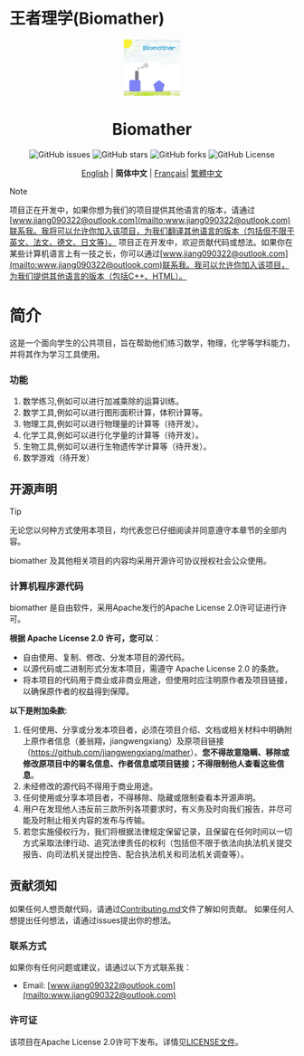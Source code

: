 # 王者理学(Biomather)
<p align="center">
    <img src="./icons/logo.jpg" width="100" height="100">
</p>
<h1 align="center">Biomather</h1>
<p align="center" class="shields">
  <span href="https://github.com/jiangwengxiang/biomather/issues" style="text-decoration:none">
    <img alt="GitHub issues" src="https://img.shields.io/badge/issues-0-red"/>
  </span>
  <span href="https://github.com/jiangwengxiang/biomather/stargazers" style="text-decoration:none">
    <img alt="GitHub stars" src="https://img.shields.io/badge/stars-0-green"/>  
  </span>
  <span href="https://github.com/jiangwengxiang/biomather/network" style="text-decoration:none">
    <img alt="GitHub forks" src="https://img.shields.io/badge/forks-0-yellow"/>
  </span>
  <span href="https://github.com/jiangwengxiang/biomather/LICENSE" style="text-decoration:none">
    <img alt="GitHub License" src="https://img.shields.io/badge/license-Apache%202.0-blue"/>
  </span>
</p>
<p align="center" class="language" title="Language selection 语言选择">
  <a href="./docs/README_en_us.md">English</a> | 
  <b>简体中文</b> | 
  <a href="./docs/README_fr_fr.md">Français</a>|
  <a href="./docs/README_zh_tw.md">繁體中文</a>
</p>


> [!NOTE]
> 项目正在开发中，如果你想为我们的项目提供其他语言的版本，请通过[www.jiang090322@outlook.com](mailto:www.jiang090322@outlook.com)联系我。我将可以允许你加入该项目，为我们翻译其他语言的版本（包括但不限于英文、法文、德文、日文等）。
> 项目正在开发中，欢迎贡献代码或想法。如果你在某些计算机语言上有一技之长，你可以通过[www.jiang090322@outlook.com](mailto:www.jiang090322@outlook.com)联系我。我可以允许你加入该项目，为我们提供其他语言的版本（包括C++、HTML）。


# 简介
这是一个面向学生的公共项目，旨在帮助他们练习数学，物理，化学等学科能力，并将其作为学习工具使用。    
### 功能
1. 数学练习,例如可以进行加减乘除的运算训练。
2. 数学工具,例如可以进行图形面积计算，体积计算等。
3. 物理工具,例如可以进行物理量的计算等（待开发）。
4. 化学工具,例如可以进行化学量的计算等（待开发）。
5. 生物工具,例如可以进行生物遗传学计算等（待开发）。
6. 数学游戏（待开发）

## 开源声明

> [!TIP]
> 无论您以何种方式使用本项目，均代表您已仔细阅读并同意遵守本章节的全部内容。

biomather 及其他相关项目的内容均采用开源许可协议授权社会公众使用。

### 计算机程序源代码

biomather 是自由软件，采用Apache发行的Apache License 2.0许可证进行许可。

**根据  Apache License 2.0 许可，您可以**：

- 自由使用、复制、修改、分发本项目的源代码。
- 以源代码或二进制形式分发本项目，需遵守 Apache License 2.0 的条款。
- 将本项目的代码用于商业或非商业用途，但使用时应注明原作者及项目链接，以确保原作者的权益得到保障。

**以下是附加条款**:

1. 任何使用、分享或分发本项目者，必须在项目介绍、文档或相关材料中明确附上原作者信息（姜翁翔，jiangwengxiang）及原项目链接（<https://github.com/jiangwengxiang/mather>）。**您不得故意隐瞒、移除或修改原项目中的署名信息、作者信息或项目链接；不得限制他人查看这些信息**。
2. 未经修改的源代码不得用于商业用途。
3. 任何使用或分享本项目者，不得移除、隐藏或限制查看本开源声明。
4. 用户在发现他人违反前三款所列各项要求时，有义务及时向我们报告，并尽可能及时制止相关内容的发布与传输。
5. 若您实施侵权行为，我们将根据法律规定保留记录，且保留在任何时间以一切方式采取法律行动、追究法律责任的权利（包括但不限于依法向执法机关提交报告、向司法机关提出控告、配合执法机关和司法机关调查等）。

## 贡献须知

如果任何人想贡献代码，请通过[Contributing.md](./Contributing.md)文件了解如何贡献。
如果任何人想提出任何想法，请通过issues提出你的想法。

### 联系方式
如果你有任何问题或建议，请通过以下方式联系我：
- Email: [www.jiang090322@outlook.com](mailto:www.jiang090322@outlook.com)

### 许可证
该项目在Apache License 2.0许可下发布。详情见[LICENSE文件](./LICENSE)。

